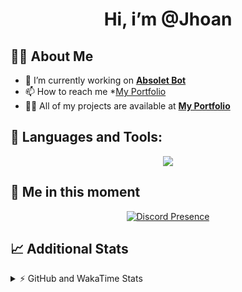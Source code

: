<h1 align="center">Hi, i’m @Jhoan</h1>

## 🙋‍♂️ About Me

- 🔭 I’m currently working on **[Absolet Bot](https://strider.cloud)**
- 📫 How to reach me *[My Portfolio](https://jhoan.me/contact)
- 👨‍💻 All of my projects are available at **[My Portfolio](https://jhoan.me)**

## 🚀 Languages and Tools:
<p align="center">
  <a href="https://skillicons.dev">
    <img src="https://skillicons.dev/icons?i=js,ts,html,css,bootstrap,nodejs,express,vscode,neovim,vim,atom,cloudflare,git,github,discord,bots,linux,mongodb,nginx,redis,wordpress,heroku&perline=11" />
  </a>
</p>
  
## 👤 Me in this moment
<p align="center">
    <a href="https://discord.com/users/612460795124776960" target="_blank" rel="nofollow">
        <img src="https://lanyard-profile-readme.vercel.app/api/612460795124776960?idleMessage=Probably%20coding%20Absolet..." alt="Discord Presence" align="center">
    </a>
</p>

## 📈 Additional Stats
<details>
    <summary>⚡ GitHub and WakaTime Stats</summary>
    <br/>

<!--START_SECTION:waka-->
![Code Time](http://img.shields.io/badge/Code%20Time-627%20hrs%2053%20mins-blue)

**🐱 My GitHub Data** 

> 🏆 104 Contributions in the Year 2023
 > 
> 📦 175.3 kB Used in GitHub's Storage 
 > 
> 💼 Opted to Hire
 > 
> 📜 4 Public Repositories 
 > 
> 🔑 41 Private Repositories  
 > 
**I'm an Early 🐤** 

```text
🌞 Morning       88 commits       ██░░░░░░░░░░░░░░░░░░░░░░░   09.73 % 
🌆 Daytime      411 commits       ███████████░░░░░░░░░░░░░░   45.46 % 
🌃 Evening      362 commits       ██████████░░░░░░░░░░░░░░░   40.04 % 
🌙 Night         43 commits       █░░░░░░░░░░░░░░░░░░░░░░░░   04.76 % 

```
📅 **I'm Most Productive on Saturday** 

```text
Monday         125 commits       ███░░░░░░░░░░░░░░░░░░░░░░   13.83 % 
Tuesday        163 commits       ████░░░░░░░░░░░░░░░░░░░░░   18.03 % 
Wednesday      150 commits       ████░░░░░░░░░░░░░░░░░░░░░   16.59 % 
Thursday       101 commits       ██░░░░░░░░░░░░░░░░░░░░░░░   11.17 % 
Friday         130 commits       ███░░░░░░░░░░░░░░░░░░░░░░   14.38 % 
Saturday       170 commits       ████░░░░░░░░░░░░░░░░░░░░░   18.81 % 
Sunday          65 commits       █░░░░░░░░░░░░░░░░░░░░░░░░   07.19 % 

```


📊 **This Week I Spent My Time On** 

```text
⌚︎ Time Zone: America/Bogota

💬 Programming Languages: 
TypeScript               24 hrs 19 mins      ████████████████████░░░░░   83.45 % 
YAML                     2 hrs 54 mins       ██░░░░░░░░░░░░░░░░░░░░░░░   09.99 % 
EJS                      50 mins             ░░░░░░░░░░░░░░░░░░░░░░░░░   02.86 % 
JSON                     17 mins             ░░░░░░░░░░░░░░░░░░░░░░░░░   00.97 % 
Markdown                 14 mins             ░░░░░░░░░░░░░░░░░░░░░░░░░   00.82 % 

🔥 Editors: 
VS Code                  29 hrs 8 mins       █████████████████████████   100.00 % 

🐱‍💻 Projects: 
smok                     25 hrs 8 mins       █████████████████████░░░░   86.24 % 
bloom                    3 hrs 52 mins       ███░░░░░░░░░░░░░░░░░░░░░░   13.31 % 
nvim                     7 mins              ░░░░░░░░░░░░░░░░░░░░░░░░░   00.45 % 

💻 Operating System: 
Linux                    29 hrs 8 mins       █████████████████████████   100.00 % 

```

**I Mostly Code in JavaScript** 

```text
JavaScript               17 repos            ██████████████░░░░░░░░░░░   56.67 % 
TypeScript               7 repos             █████░░░░░░░░░░░░░░░░░░░░   23.33 % 
Java                     3 repos             ██░░░░░░░░░░░░░░░░░░░░░░░   10.00 % 
Shell                    1 repo              ░░░░░░░░░░░░░░░░░░░░░░░░░   03.33 % 
CSS                      1 repo              ░░░░░░░░░░░░░░░░░░░░░░░░░   03.33 % 

```



 Last Updated on 19/02/2023 18:36:48 UTC
<!--END_SECTION:waka-->
</details>
